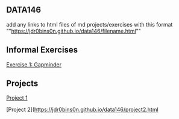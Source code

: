 ## DATA146
add any links to html files of md projects/exercises with this format ""https://jdr0bins0n.github.io/data146/filename.html""

## Informal Exercises
 
[Exercise 1: Gapminder](https://jdr0bins0n.github.io/data146/exercise1.html)

## Projects

[Project 1](https://jdr0bins0n.github.io/data146/project1.html)

[Project 2](https://jdr0bins0n.github.io/data146/project2.html 

